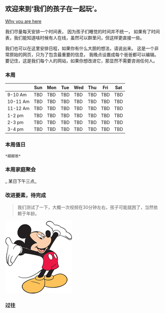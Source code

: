 ## 欢迎来到‘我们的孩子在一起玩’。
[Why you are here](why.md)


 我们尽量每天安排一个时间表， 因为孩子们睡觉的时间并不统一， 如果有了时间表，我们能知道啥时候有人在线，虽然可以群里问，但这样更直接一些。
 
 我们也可以在这里安排日程，如果你有什么大胆的想法，请说出来。
 这是一个非常原始的网页，只为了包含最重要的信息， 我晚点设置成每个爸爸都可以编辑。
 要记住，这是我们每个人的网站，如果你想改进它，那显然不需要咨询任何人。

### 本周
||Sun|Mon|Tue|Wed|Thu|Fri|Sat|
|---|---|---|---|---|---|---|---|
|9-10 Am|TBD|TBD|TBD|TBD|TBD|TBD|TBD|
|10-11 Am|TBD|TBD|TBD|TBD|TBD|TBD|TBD|
|11-12 Am|TBD|TBD|TBD|TBD|TBD|TBD|TBD|
|1-2 pm|TBD|TBD|TBD|TBD|TBD|TBD|TBD|
|2-3 pm|TBD|TBD|TBD|TBD|TBD|TBD|TBD|
|3-4 pm|TBD|TBD|TBD|TBD|TBD|TBD|TBD|


### 本周值日
    *甜甜爸*


### 本周家庭聚会
   _ 某日下午三点_
 
 
### 改进要素，待完成


   
> 我们测试了一下，大概一次视频在30分钟左右，孩子可能就困了，当然依赖于年龄。

![](img/mickey.png)


### 过往

